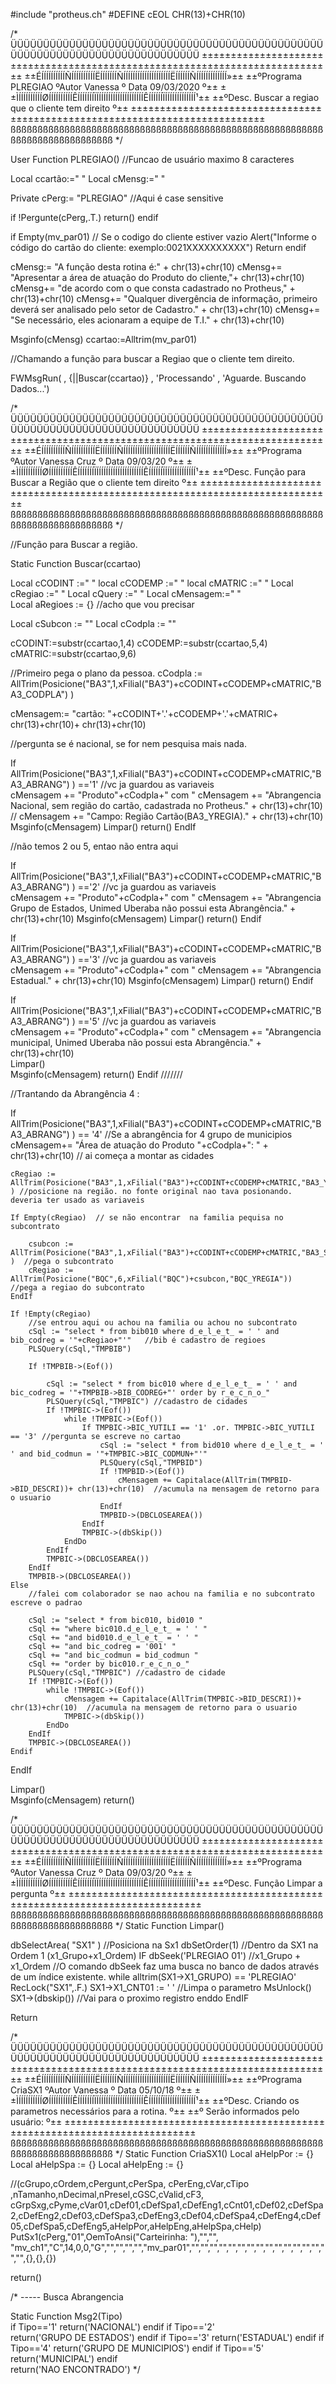 #include "protheus.ch" 
#DEFINE  cEOL CHR(13)+CHR(10)

/*
ÜÜÜÜÜÜÜÜÜÜÜÜÜÜÜÜÜÜÜÜÜÜÜÜÜÜÜÜÜÜÜÜÜÜÜÜÜÜÜÜÜÜÜÜÜÜÜÜÜÜÜÜÜÜÜÜÜÜÜÜÜÜÜÜÜÜÜÜÜÜÜÜÜÜÜÜÜ
±±±±±±±±±±±±±±±±±±±±±±±±±±±±±±±±±±±±±±±±±±±±±±±±±±±±±±±±±±±±±±±±±±±±±±±±±±±±±
±±ÉÍÍÍÍÍÍÍÍÍÍÑÍÍÍÍÍÍÍÍÍÍËÍÍÍÍÍÍÍÑÍÍÍÍÍÍÍÍÍÍÍÍÍÍÍÍÍÍÍÍËÍÍÍÍÍÍÑÍÍÍÍÍÍÍÍÍÍÍÍÍ»±±
±±ºPrograma  PLREGIAO  ºAutor  Vanessa        º Data   09/03/2020      º±±
±±ÌÍÍÍÍÍÍÍÍÍÍØÍÍÍÍÍÍÍÍÍÍÊÍÍÍÍÍÍÍÏÍÍÍÍÍÍÍÍÍÍÍÍÍÍÍÍÍÍÍÍÊÍÍÍÍÍÍÏÍÍÍÍÍÍÍÍÍÍÍÍÍ¹±±
±±ºDesc.     Buscar a regiao que o cliente tem direito                   º±±
±±±±±±±±±±±±±±±±±±±±±±±±±±±±±±±±±±±±±±±±±±±±±±±±±±±±±±±±±±±±±±±±±±±±±±±±±±±±±
ßßßßßßßßßßßßßßßßßßßßßßßßßßßßßßßßßßßßßßßßßßßßßßßßßßßßßßßßßßßßßßßßßßßßßßßßßßßßß
*/ 

User Function PLREGIAO()  //Funcao de usuário maximo 8 caracteres  

Local ccartão:=" "
Local cMensg:=" "

Private cPerg:= "PLREGIAO" //Aqui é case sensitive 
              
 if !Pergunte(cPerg,.T.)
    return()
 endif  

if Empty(mv_par01) // Se o codigo do cliente estiver vazio
 Alert("Informe o código do cartão do cliente: exemplo:0021XXXXXXXXXX")
 Return
endif          

cMensg:= "A função desta rotina é:" + chr(13)+chr(10) 
cMensg+= "Apresentar a área de atuação do Produto do cliente,"+ chr(13)+chr(10)
cMensg+= "de acordo com o que consta cadastrado no Protheus," + chr(13)+chr(10)
cMensg+= "Qualquer divergência de informação, primeiro deverá ser analisado pelo setor de Cadastro." + chr(13)+chr(10) 
cMensg+= "Se necessário, eles acionaram a equipe de T.I." + chr(13)+chr(10)

 Msginfo(cMensg) 
 ccartao:=Alltrim(mv_par01)

//Chamando a função para buscar a Regiao que o cliente tem direito.

FWMsgRun( , {||Buscar(ccartao)} , 'Processando' , 'Aguarde. Buscando Dados...')  

/*
ÜÜÜÜÜÜÜÜÜÜÜÜÜÜÜÜÜÜÜÜÜÜÜÜÜÜÜÜÜÜÜÜÜÜÜÜÜÜÜÜÜÜÜÜÜÜÜÜÜÜÜÜÜÜÜÜÜÜÜÜÜÜÜÜÜÜÜÜÜÜÜÜÜÜÜÜÜ
±±±±±±±±±±±±±±±±±±±±±±±±±±±±±±±±±±±±±±±±±±±±±±±±±±±±±±±±±±±±±±±±±±±±±±±±±±±±±
±±ÉÍÍÍÍÍÍÍÍÍÍÑÍÍÍÍÍÍÍÍÍÍËÍÍÍÍÍÍÍÑÍÍÍÍÍÍÍÍÍÍÍÍÍÍÍÍÍÍÍÍËÍÍÍÍÍÍÑÍÍÍÍÍÍÍÍÍÍÍÍÍ»±±
±±ºPrograma    ºAutor  Vanessa Cruz          º Data   09/03/20          º±±
±±ÌÍÍÍÍÍÍÍÍÍÍØÍÍÍÍÍÍÍÍÍÍÊÍÍÍÍÍÍÍÏÍÍÍÍÍÍÍÍÍÍÍÍÍÍÍÍÍÍÍÍÊÍÍÍÍÍÍÏÍÍÍÍÍÍÍÍÍÍÍÍÍ¹±±
±±ºDesc.      Função para Buscar a Região que o cliente tem direito      º±±
±±±±±±±±±±±±±±±±±±±±±±±±±±±±±±±±±±±±±±±±±±±±±±±±±±±±±±±±±±±±±±±±±±±±±±±±±±±±±
ßßßßßßßßßßßßßßßßßßßßßßßßßßßßßßßßßßßßßßßßßßßßßßßßßßßßßßßßßßßßßßßßßßßßßßßßßßßßß
*/

//Função para Buscar a região.

Static Function Buscar(ccartao)

Local cCODINT  :=" "
local cCODEMP  :=" "
local cMATRIC  :=" "
Local cRegiao  :=" "
Local cQuery   :=" "
Local cMensagem:=" "  
Local aRegioes := {}  //acho que vou precisar   

Local cSubcon  := "" 
Local cCodpla  := ""

cCODINT:=substr(ccartao,1,4)
cCODEMP:=substr(ccartao,5,4)
cMATRIC:=substr(ccartao,9,6)  

//Primeiro pega o plano da pessoa.
cCodpla  := AllTrim(Posicione("BA3",1,xFilial("BA3")+cCODINT+cCODEMP+cMATRIC,"BA3_CODPLA") )  
                      
cMensagem:= "cartão: "+cCODINT+'.'+cCODEMP+'.'+cMATRIC+ chr(13)+chr(10)+ chr(13)+chr(10) 

//pergunta se é nacional, se for nem pesquisa mais nada. 

If AllTrim(Posicione("BA3",1,xFilial("BA3")+cCODINT+cCODEMP+cMATRIC,"BA3_ABRANG") ) =='1'   //vc ja guardou as variaveis  
	cMensagem += "Produto"+cCodpla+" com " 
   	cMensagem += "Abrangencia Nacional, sem região do cartão, cadastrada no Protheus."  + chr(13)+chr(10) 
   // 	cMensagem += "Campo: Região Cartão(BA3_YREGIA)."  + chr(13)+chr(10) 
   	Msginfo(cMensagem)
   	Limpar() 
	return()
EndIf

//não temos 2 ou 5, entao não entra aqui  

If AllTrim(Posicione("BA3",1,xFilial("BA3")+cCODINT+cCODEMP+cMATRIC,"BA3_ABRANG") ) =='2'    //vc ja guardou as variaveis  
	cMensagem += "Produto"+cCodpla+" com " 
    cMensagem += "Abrangencia Grupo de Estados, Unimed Uberaba não possui esta Abrangência."  + chr(13)+chr(10) 
    Msginfo(cMensagem)
    Limpar() 
 	return()
Endif  

If AllTrim(Posicione("BA3",1,xFilial("BA3")+cCODINT+cCODEMP+cMATRIC,"BA3_ABRANG") ) =='3'    //vc ja guardou as variaveis  
	cMensagem += "Produto"+cCodpla+" com " 
    cMensagem += "Abrangencia Estadual."  + chr(13)+chr(10) 
    Msginfo(cMensagem)
    Limpar() 
 	return()
Endif 

If AllTrim(Posicione("BA3",1,xFilial("BA3")+cCODINT+cCODEMP+cMATRIC,"BA3_ABRANG") ) =='5'    //vc ja guardou as variaveis  
	cMensagem += "Produto"+cCodpla+" com " 
    cMensagem += "Abrangencia municipal, Unimed Uberaba não possui esta Abrangência."  + chr(13)+chr(10)   
    Limpar()  
    Msginfo(cMensagem) 
 	return()
Endif 
///////

//Trantando da Abrangência 4 :  

If AllTrim(Posicione("BA3",1,xFilial("BA3")+cCODINT+cCODEMP+cMATRIC,"BA3_ABRANG") ) == '4'   //Se a abrangência for 4  grupo de municipios 
	cMensagem+= "Área de atuação do Produto "+cCodpla+": "  + chr(13)+chr(10) // ai começa a montar as cidades

   	cRegiao := AllTrim(Posicione("BA3",1,xFilial("BA3")+cCODINT+cCODEMP+cMATRIC,"BA3_YREGIA") ) //posicione na região. no fonte original nao tava posionando. deveria ter usado as variaveis 
   	
   	If Empty(cRegiao)  // se não encontrar  na familia pequisa no subcontrato 
   	   
   		csubcon := AllTrim(Posicione("BA3",1,xFilial("BA3")+cCODINT+cCODEMP+cMATRIC,"BA3_SUBCON") )  //pega o subcontrato  
   		cRegiao := AllTrim(Posicione("BQC",6,xFilial("BQC")+csubcon,"BQC_YREGIA"))                   //pega a regiao do subcontrato 
   	EndIf
        
	If !Empty(cRegiao) 
		//se entrou aqui ou achou na familia ou achou no subcontrato
 		cSql := "select * from bib010 where d_e_l_e_t_ = ' ' and bib_codreg = '"+cRegiao+"'"   //bib é cadastro de regioes
   		PLSQuery(cSql,"TMPBIB")  

		If !TMPBIB->(Eof())  
			
			cSql := "select * from bic010 where d_e_l_e_t_ = ' ' and bic_codreg = '"+TMPBIB->BIB_CODREG+"' order by r_e_c_n_o_"	
  			PLSQuery(cSql,"TMPBIC")	//cadastro de cidades
     		If !TMPBIC->(Eof()) 
            	while !TMPBIC->(Eof())   
             		If TMPBIC->BIC_YUTILI == '1' .or. TMPBIC->BIC_YUTILI == '3' //pergunta se escreve no cartao
                  		cSql := "select * from bid010 where d_e_l_e_t_ = ' ' and bid_codmun = '"+TMPBIC->BIC_CODMUN+"'"	
                		PLSQuery(cSql,"TMPBID") 
	                	If !TMPBID->(Eof()) 
                  			cMensagem += Capitalace(AllTrim(TMPBID->BID_DESCRI))+ chr(13)+chr(10)  //acumula na mensagem de retorno para o usuario		 
                		EndIf
	                	TMPBID->(DBCLOSEAREA()) 
           			EndIf
             		TMPBIC->(dbSkip())
               	EndDo
   			EndIf                         
     		TMPBIC->(DBCLOSEAREA())
       	EndIf
        TMPBIB->(DBCLOSEAREA()) 
	Else 
	    //falei com colaborador se nao achou na familia e no subcontrato escreve o padrao
	    
		cSql := "select * from bic010, bid010 "
		cSql += "where bic010.d_e_l_e_t_ = ' ' "  
		cSql += "and bid010.d_e_l_e_t_ = ' ' "  
		cSql += "and bic_codreg = '001' " 
		cSql += "and bic_codmun = bid_codmun "
		cSql += "order by bic010.r_e_c_n_o_" 
	 	PLSQuery(cSql,"TMPBIC")	//cadastro de cidade
		If !TMPBIC->(Eof()) 
	 		while !TMPBIC->(Eof()) 
	 			cMensagem += Capitalace(AllTrim(TMPBIC->BID_DESCRI))+ chr(13)+chr(10)  //acumula na mensagem de retorno para o usuario
	           	TMPBIC->(dbSkip())
	       	EndDo
	 	EndIf                         
	  	TMPBIC->(DBCLOSEAREA())
	Endif 
EndIf 

Limpar()  
Msginfo(cMensagem) 
return() 

/*
ÜÜÜÜÜÜÜÜÜÜÜÜÜÜÜÜÜÜÜÜÜÜÜÜÜÜÜÜÜÜÜÜÜÜÜÜÜÜÜÜÜÜÜÜÜÜÜÜÜÜÜÜÜÜÜÜÜÜÜÜÜÜÜÜÜÜÜÜÜÜÜÜÜÜÜÜÜ
±±±±±±±±±±±±±±±±±±±±±±±±±±±±±±±±±±±±±±±±±±±±±±±±±±±±±±±±±±±±±±±±±±±±±±±±±±±±±
±±ÉÍÍÍÍÍÍÍÍÍÍÑÍÍÍÍÍÍÍÍÍÍËÍÍÍÍÍÍÍÑÍÍÍÍÍÍÍÍÍÍÍÍÍÍÍÍÍÍÍÍËÍÍÍÍÍÍÑÍÍÍÍÍÍÍÍÍÍÍÍÍ»±±
±±ºPrograma    ºAutor  Vanessa Cruz          º Data   09/03/20          º±±
±±ÌÍÍÍÍÍÍÍÍÍÍØÍÍÍÍÍÍÍÍÍÍÊÍÍÍÍÍÍÍÏÍÍÍÍÍÍÍÍÍÍÍÍÍÍÍÍÍÍÍÍÊÍÍÍÍÍÍÏÍÍÍÍÍÍÍÍÍÍÍÍÍ¹±±
±±ºDesc.      Função Limpar a pergunta								      º±±
±±±±±±±±±±±±±±±±±±±±±±±±±±±±±±±±±±±±±±±±±±±±±±±±±±±±±±±±±±±±±±±±±±±±±±±±±±±±±
ßßßßßßßßßßßßßßßßßßßßßßßßßßßßßßßßßßßßßßßßßßßßßßßßßßßßßßßßßßßßßßßßßßßßßßßßßßßßß
*/
Static Function Limpar()  

dbSelectArea( "SX1" ) //Posiciona na Sx1
dbSetOrder(1) //Dentro da SX1 na Ordem 1 (x1_Grupo+x1_Ordem)
IF dbSeek('PLREGIAO  01') //x1_Grupo + x1_Ordem //O comando dbSeek faz uma busca no banco de dados através de um índice existente.
	while alltrim(SX1->X1_GRUPO) == 'PLREGIAO' 
		RecLock("SX1",.F.) 
			SX1->X1_CNT01 := ' ' //Limpa o parametro 
		MsUnlock()
		SX1->(dbskip()) //Vai para o  proximo registro
	enddo
EndIF 

Return    

 /*
ÜÜÜÜÜÜÜÜÜÜÜÜÜÜÜÜÜÜÜÜÜÜÜÜÜÜÜÜÜÜÜÜÜÜÜÜÜÜÜÜÜÜÜÜÜÜÜÜÜÜÜÜÜÜÜÜÜÜÜÜÜÜÜÜÜÜÜÜÜÜÜÜÜÜÜÜÜ
±±±±±±±±±±±±±±±±±±±±±±±±±±±±±±±±±±±±±±±±±±±±±±±±±±±±±±±±±±±±±±±±±±±±±±±±±±±±±
±±ÉÍÍÍÍÍÍÍÍÍÍÑÍÍÍÍÍÍÍÍÍÍËÍÍÍÍÍÍÍÑÍÍÍÍÍÍÍÍÍÍÍÍÍÍÍÍÍÍÍÍËÍÍÍÍÍÍÑÍÍÍÍÍÍÍÍÍÍÍÍÍ»±±
±±ºPrograma  CriaSX1   ºAutor  Vanessa          º Data   05/10/18       º±±
±±ÌÍÍÍÍÍÍÍÍÍÍØÍÍÍÍÍÍÍÍÍÍÊÍÍÍÍÍÍÍÏÍÍÍÍÍÍÍÍÍÍÍÍÍÍÍÍÍÍÍÍÊÍÍÍÍÍÍÏÍÍÍÍÍÍÍÍÍÍÍÍÍ¹±±
±±ºDesc.       Criando os parametros necessários para a rotina.          º±±
±±º            Serão informados pelo usuário:                            º±±
±±±±±±±±±±±±±±±±±±±±±±±±±±±±±±±±±±±±±±±±±±±±±±±±±±±±±±±±±±±±±±±±±±±±±±±±±±±±±
ßßßßßßßßßßßßßßßßßßßßßßßßßßßßßßßßßßßßßßßßßßßßßßßßßßßßßßßßßßßßßßßßßßßßßßßßßßßßß
*/ 
Static Function CriaSX1()
Local aHelpPor := {}
Local aHelpSpa := {}
Local aHelpEng := {}  

//(cGrupo,cOrdem,cPergunt,cPerSpa, cPerEng,cVar,cTipo ,nTamanho,nDecimal,nPresel,cGSC,cValid,cF3, cGrpSxg,cPyme,cVar01,cDef01,cDefSpa1,cDefEng1,cCnt01,cDef02,cDefSpa2,cDefEng2,cDef03,cDefSpa3,cDefEng3,cDef04,cDefSpa4,cDefEng4,cDef05,cDefSpa5,cDefEng5,aHelpPor,aHelpEng,aHelpSpa,cHelp)
PutSx1(cPerg,"01",OemToAnsi("Carteirinha: "),"","", "mv_ch1","C",14,0,0,"G","","","","","mv_par01","","","","","","","","","","","","","","","","",{},{},{}) 

return()   

/* ----- Busca Abrangencia

Static Function Msg2(Tipo)                                                      
if Tipo=='1'
	return('NACIONAL')
endif 
if Tipo=='2'             
	return('GRUPO DE ESTADOS')
endif 
if Tipo=='3'
	return('ESTADUAL')
endif 
if Tipo=='4'
	return('GRUPO DE MUNICIPIOS')
endif 
if Tipo=='5'
	return('MUNICIPAL')
endif       
return('NAO ENCONTRADO')  */ 